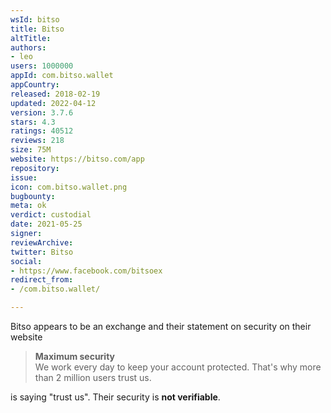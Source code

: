 ```yaml
---
wsId: bitso
title: Bitso
altTitle: 
authors:
- leo
users: 1000000
appId: com.bitso.wallet
appCountry: 
released: 2018-02-19
updated: 2022-04-12
version: 3.7.6
stars: 4.3
ratings: 40512
reviews: 218
size: 75M
website: https://bitso.com/app
repository: 
issue: 
icon: com.bitso.wallet.png
bugbounty: 
meta: ok
verdict: custodial
date: 2021-05-25
signer: 
reviewArchive: 
twitter: Bitso
social:
- https://www.facebook.com/bitsoex
redirect_from:
- /com.bitso.wallet/

---
```


Bitso appears to be an exchange and their statement on security on their website

> **Maximum security**<br>
  We work every day to keep your account protected. That's why more than 2
  million users trust us.

is saying "trust us". Their security is **not verifiable**.
